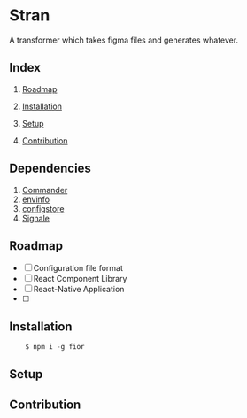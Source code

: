 
# Stran

A transformer which takes figma files and generates whatever.



## Index

1. [Roadmap](#Roadmap)
2. [Installation](#Installation)
3. [Setup](#Setup)

4. [Contribution](#Contribution)


## Dependencies

1. [Commander](https://github.com/tj/commander.js#readme)
2. [envinfo](https://github.com/tabrindle/envinfo#readme)
3. [configstore](https://github.com/yeoman/configstore#readme)
4. [Signale](https://github.com/klaussinani/signale#readme)


## Roadmap

- [ ] Configuration file format
- [ ] React Component Library 
- [ ] React-Native Application
- [ ]


## Installation

```javascript
    $ npm i -g fior
```

## Setup







## Contribution